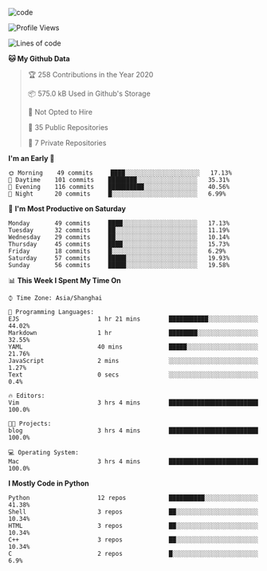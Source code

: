 
<!--
**liuyaanng/liuyaanng** is a ✨ _special_ ✨ repository because its `README.md` (this file) appears on your GitHub profile.

Here are some ideas to get you started:

- 🔭 I’m currently working on ...
- 🌱 I’m currently learning ...
- 👯 I’m looking to collaborate on ...
- 🤔 I’m looking for help with ...
- 💬 Ask me about ...
- 📫 How to reach me: ...
- 😄 Pronouns: ...
- ⚡ Fun fact: ...
-->


![code](https://cdn.jsdelivr.net/gh/liuyaanng/liuyaanng@1.0/code.gif) 

<!--START_SECTION:waka-->
![Profile Views](http://img.shields.io/badge/Profile%20Views-2-blue)

![Lines of code](https://img.shields.io/badge/From%20Hello%20World%20I%27ve%20Written-5.2%20million%20lines%20of%20code-blue)

**🐱 My Github Data** 

> 🏆 258 Contributions in the Year 2020
 > 
> 📦 575.0 kB Used in Github's Storage 
 > 
> 🚫 Not Opted to Hire
 > 
> 📜 35 Public Repositories
 > 
> 🔑 7 Private Repositories 

**I'm an Early 🐤** 

```text
🌞 Morning    49 commits     ████░░░░░░░░░░░░░░░░░░░░░   17.13% 
🌆 Daytime    101 commits    ████████░░░░░░░░░░░░░░░░░   35.31% 
🌃 Evening    116 commits    ██████████░░░░░░░░░░░░░░░   40.56% 
🌙 Night      20 commits     █░░░░░░░░░░░░░░░░░░░░░░░░   6.99%

```
📅 **I'm Most Productive on Saturday** 

```text
Monday       49 commits     ████░░░░░░░░░░░░░░░░░░░░░   17.13% 
Tuesday      32 commits     ██░░░░░░░░░░░░░░░░░░░░░░░   11.19% 
Wednesday    29 commits     ██░░░░░░░░░░░░░░░░░░░░░░░   10.14% 
Thursday     45 commits     ████░░░░░░░░░░░░░░░░░░░░░   15.73% 
Friday       18 commits     █░░░░░░░░░░░░░░░░░░░░░░░░   6.29% 
Saturday     57 commits     █████░░░░░░░░░░░░░░░░░░░░   19.93% 
Sunday       56 commits     █████░░░░░░░░░░░░░░░░░░░░   19.58%

```


📊 **This Week I Spent My Time On** 

```text
⌚︎ Time Zone: Asia/Shanghai

💬 Programming Languages: 
EJS                      1 hr 21 mins        ███████████░░░░░░░░░░░░░░   44.02% 
Markdown                 1 hr                ████████░░░░░░░░░░░░░░░░░   32.55% 
YAML                     40 mins             █████░░░░░░░░░░░░░░░░░░░░   21.76% 
JavaScript               2 mins              ░░░░░░░░░░░░░░░░░░░░░░░░░   1.27% 
Text                     0 secs              ░░░░░░░░░░░░░░░░░░░░░░░░░   0.4%

🔥 Editors: 
Vim                      3 hrs 4 mins        █████████████████████████   100.0%

🐱‍💻 Projects: 
blog                     3 hrs 4 mins        █████████████████████████   100.0%

💻 Operating System: 
Mac                      3 hrs 4 mins        █████████████████████████   100.0%

```

**I Mostly Code in Python** 

```text
Python                   12 repos            ██████████░░░░░░░░░░░░░░░   41.38% 
Shell                    3 repos             ██░░░░░░░░░░░░░░░░░░░░░░░   10.34% 
HTML                     3 repos             ██░░░░░░░░░░░░░░░░░░░░░░░   10.34% 
C++                      3 repos             ██░░░░░░░░░░░░░░░░░░░░░░░   10.34% 
C                        2 repos             █░░░░░░░░░░░░░░░░░░░░░░░░   6.9%

```



<!--END_SECTION:waka-->
